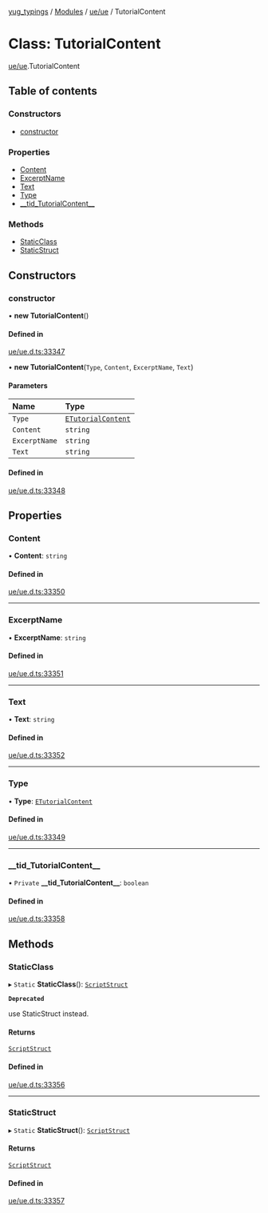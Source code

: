 [yug_typings](../README.md) / [Modules](../modules.md) / [ue/ue](../modules/ue_ue.md) / TutorialContent

# Class: TutorialContent

[ue/ue](../modules/ue_ue.md).TutorialContent

## Table of contents

### Constructors

- [constructor](ue_ue.TutorialContent.md#constructor)

### Properties

- [Content](ue_ue.TutorialContent.md#content)
- [ExcerptName](ue_ue.TutorialContent.md#excerptname)
- [Text](ue_ue.TutorialContent.md#text)
- [Type](ue_ue.TutorialContent.md#type)
- [\_\_tid\_TutorialContent\_\_](ue_ue.TutorialContent.md#__tid_tutorialcontent__)

### Methods

- [StaticClass](ue_ue.TutorialContent.md#staticclass)
- [StaticStruct](ue_ue.TutorialContent.md#staticstruct)

## Constructors

### constructor

• **new TutorialContent**()

#### Defined in

[ue/ue.d.ts:33347](https://github.com/YugMetaverse/yug_typings/blob/25cad34/ue/ue.d.ts#L33347)

• **new TutorialContent**(`Type`, `Content`, `ExcerptName`, `Text`)

#### Parameters

| Name | Type |
| :------ | :------ |
| `Type` | [`ETutorialContent`](../enums/ue_ue.ETutorialContent.md) |
| `Content` | `string` |
| `ExcerptName` | `string` |
| `Text` | `string` |

#### Defined in

[ue/ue.d.ts:33348](https://github.com/YugMetaverse/yug_typings/blob/25cad34/ue/ue.d.ts#L33348)

## Properties

### Content

• **Content**: `string`

#### Defined in

[ue/ue.d.ts:33350](https://github.com/YugMetaverse/yug_typings/blob/25cad34/ue/ue.d.ts#L33350)

___

### ExcerptName

• **ExcerptName**: `string`

#### Defined in

[ue/ue.d.ts:33351](https://github.com/YugMetaverse/yug_typings/blob/25cad34/ue/ue.d.ts#L33351)

___

### Text

• **Text**: `string`

#### Defined in

[ue/ue.d.ts:33352](https://github.com/YugMetaverse/yug_typings/blob/25cad34/ue/ue.d.ts#L33352)

___

### Type

• **Type**: [`ETutorialContent`](../enums/ue_ue.ETutorialContent.md)

#### Defined in

[ue/ue.d.ts:33349](https://github.com/YugMetaverse/yug_typings/blob/25cad34/ue/ue.d.ts#L33349)

___

### \_\_tid\_TutorialContent\_\_

• `Private` **\_\_tid\_TutorialContent\_\_**: `boolean`

#### Defined in

[ue/ue.d.ts:33358](https://github.com/YugMetaverse/yug_typings/blob/25cad34/ue/ue.d.ts#L33358)

## Methods

### StaticClass

▸ `Static` **StaticClass**(): [`ScriptStruct`](ue_ue.ScriptStruct.md)

**`Deprecated`**

use StaticStruct instead.

#### Returns

[`ScriptStruct`](ue_ue.ScriptStruct.md)

#### Defined in

[ue/ue.d.ts:33356](https://github.com/YugMetaverse/yug_typings/blob/25cad34/ue/ue.d.ts#L33356)

___

### StaticStruct

▸ `Static` **StaticStruct**(): [`ScriptStruct`](ue_ue.ScriptStruct.md)

#### Returns

[`ScriptStruct`](ue_ue.ScriptStruct.md)

#### Defined in

[ue/ue.d.ts:33357](https://github.com/YugMetaverse/yug_typings/blob/25cad34/ue/ue.d.ts#L33357)
